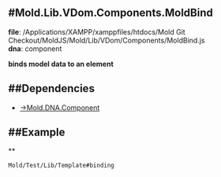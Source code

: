 
#Mold.Lib.VDom.Components.MoldBind
---------------------------------------

__file__: /Applications/XAMPP/xamppfiles/htdocs/Mold Git Checkout/MoldJS/Mold/Lib/VDom/Components/MoldBind.js  
__dna__: component  


	





__binds model data to an element__


##Dependencies
--------------

* [->Mold.DNA.Component](../../../../->Mold/DNA/Component.md) 


##Example
--------------
**

```
Mold/Test/Lib/Template#binding

```



 

 


 



		
